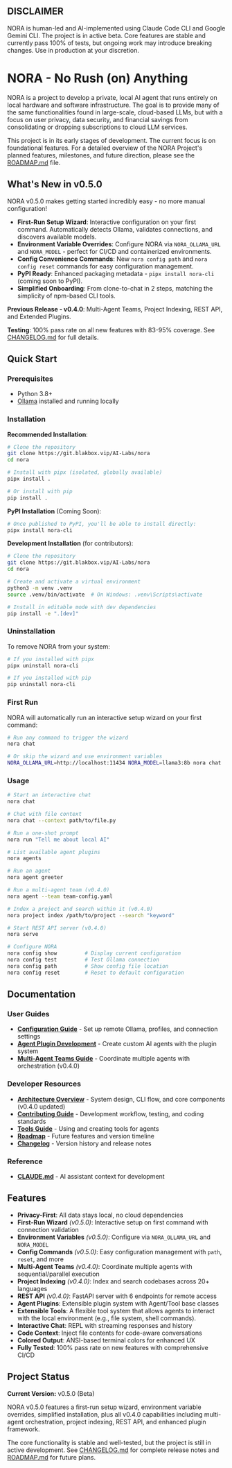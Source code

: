 ## DISCLAIMER
NORA is human-led and AI-implemented using Claude Code CLI and Google Gemini CLI. The project is in active beta. Core features are stable and currently pass 100% of tests, but ongoing work may introduce breaking changes. Use in production at your discretion.

# NORA - No Rush (on) Anything

NORA is a project to develop a private, local AI agent that runs entirely on local hardware and software infrastructure. The goal is to provide many of the same functionalities found in large-scale, cloud-based LLMs, but with a focus on user privacy, data security, and financial savings from consolidating or dropping subscriptions to cloud LLM services.

This project is in its early stages of development. The current focus is on foundational features. For a detailed overview of the NORA Project's planned features, milestones, and future direction, please see the [ROADMAP.md](ROADMAP.md) file.

## What's New in v0.5.0

NORA v0.5.0 makes getting started incredibly easy - no more manual configuration!

- **First-Run Setup Wizard**: Interactive configuration on your first command. Automatically detects Ollama, validates connections, and discovers available models.
- **Environment Variable Overrides**: Configure NORA via `NORA_OLLAMA_URL` and `NORA_MODEL` - perfect for CI/CD and containerized environments.
- **Config Convenience Commands**: New `nora config path` and `nora config reset` commands for easy configuration management.
- **PyPI Ready**: Enhanced packaging metadata - `pipx install nora-cli` (coming soon to PyPI).
- **Simplified Onboarding**: From clone-to-chat in 2 steps, matching the simplicity of npm-based CLI tools.

**Previous Release - v0.4.0**: Multi-Agent Teams, Project Indexing, REST API, and Extended Plugins.

**Testing**: 100% pass rate on all new features with 83-95% coverage. See [CHANGELOG.md](CHANGELOG.md) for full details.

## Quick Start

### Prerequisites
- Python 3.8+
- [Ollama](https://ollama.ai) installed and running locally

### Installation

**Recommended Installation**:
```bash
# Clone the repository
git clone https://git.blakbox.vip/AI-Labs/nora
cd nora

# Install with pipx (isolated, globally available)
pipx install .

# Or install with pip
pip install .
```

**PyPI Installation** (Coming Soon):
```bash
# Once published to PyPI, you'll be able to install directly:
pipx install nora-cli
```

**Development Installation** (for contributors):
```bash
# Clone the repository
git clone https://git.blakbox.vip/AI-Labs/nora
cd nora

# Create and activate a virtual environment
python3 -m venv .venv
source .venv/bin/activate  # On Windows: .venv\Scripts\activate

# Install in editable mode with dev dependencies
pip install -e ".[dev]"
```

### Uninstallation

To remove NORA from your system:

```bash
# If you installed with pipx
pipx uninstall nora-cli

# If you installed with pip
pip uninstall nora-cli
```

### First Run

NORA will automatically run an interactive setup wizard on your first command:

```bash
# Run any command to trigger the wizard
nora chat

# Or skip the wizard and use environment variables
NORA_OLLAMA_URL=http://localhost:11434 NORA_MODEL=llama3:8b nora chat
```

### Usage

```bash
# Start an interactive chat
nora chat

# Chat with file context
nora chat --context path/to/file.py

# Run a one-shot prompt
nora run "Tell me about local AI"

# List available agent plugins
nora agents

# Run an agent
nora agent greeter

# Run a multi-agent team (v0.4.0)
nora agent --team team-config.yaml

# Index a project and search within it (v0.4.0)
nora project index /path/to/project --search "keyword"

# Start REST API server (v0.4.0)
nora serve

# Configure NORA
nora config show         # Display current configuration
nora config test         # Test Ollama connection
nora config path         # Show config file location
nora config reset        # Reset to default configuration
```

## Documentation

### User Guides
- **[Configuration Guide](docs/Config.md)** - Set up remote Ollama, profiles, and connection settings
- **[Agent Plugin Development](docs/Agents.md)** - Create custom AI agents with the plugin system
- **[Multi-Agent Teams Guide](docs/Teams.md)** - Coordinate multiple agents with orchestration (v0.4.0)

### Developer Resources
- **[Architecture Overview](docs/Overview.md)** - System design, CLI flow, and core components (v0.4.0 updated)
- **[Contributing Guide](docs/Contributing.md)** - Development workflow, testing, and coding standards
- **[Tools Guide](docs/Tools.md)** - Using and creating tools for agents
- **[Roadmap](ROADMAP.md)** - Future features and version timeline
- **[Changelog](CHANGELOG.md)** - Version history and release notes

### Reference
- **[CLAUDE.md](CLAUDE.md)** - AI assistant context for development

## Features

- **Privacy-First**: All data stays local, no cloud dependencies
- **First-Run Wizard** *(v0.5.0)*: Interactive setup on first command with connection validation
- **Environment Variables** *(v0.5.0)*: Configure via `NORA_OLLAMA_URL` and `NORA_MODEL`
- **Config Commands** *(v0.5.0)*: Easy configuration management with `path`, `reset`, and more
- **Multi-Agent Teams** *(v0.4.0)*: Coordinate multiple agents with sequential/parallel execution
- **Project Indexing** *(v0.4.0)*: Index and search codebases across 20+ languages
- **REST API** *(v0.4.0)*: FastAPI server with 6 endpoints for remote access
- **Agent Plugins**: Extensible plugin system with Agent/Tool base classes
- **Extensible Tools**: A flexible tool system that allows agents to interact with the local environment (e.g., file system, shell commands).
- **Interactive Chat**: REPL with streaming responses and history
- **Code Context**: Inject file contents for code-aware conversations
- **Colored Output**: ANSI-based terminal colors for enhanced UX
- **Fully Tested**: 100% pass rate on new features with comprehensive CI/CD

## Project Status

**Current Version:** v0.5.0 (Beta)

NORA v0.5.0 features a first-run setup wizard, environment variable overrides, simplified installation, plus all v0.4.0 capabilities including multi-agent orchestration, project indexing, REST API, and enhanced plugin framework.

The core functionality is stable and well-tested, but the project is still in active development. See [CHANGELOG.md](CHANGELOG.md) for complete release notes and [ROADMAP.md](ROADMAP.md) for future plans.
